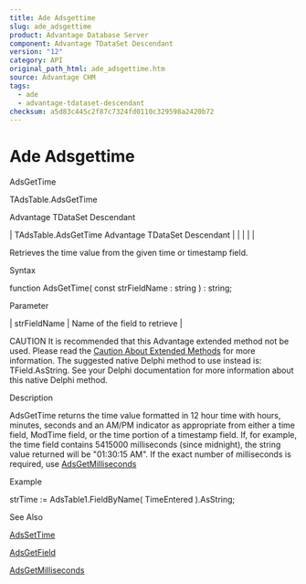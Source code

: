 ```yaml
---
title: Ade Adsgettime
slug: ade_adsgettime
product: Advantage Database Server
component: Advantage TDataSet Descendant
version: "12"
category: API
original_path_html: ade_adsgettime.htm
source: Advantage CHM
tags:
  - ade
  - advantage-tdataset-descendant
checksum: a5d83c445c2f87c7324fd0110c329598a2420b72
---
```


# Ade Adsgettime

AdsGetTime

TAdsTable.AdsGetTime

Advantage TDataSet Descendant

| TAdsTable.AdsGetTime  Advantage TDataSet Descendant |  |  |  |  |

Retrieves the time value from the given time or timestamp field.

Syntax

function AdsGetTime( const strFieldName : string ) : string;

Parameter

| strFieldName | Name of the field to retrieve |

CAUTION It is recommended that this Advantage extended method not be used. Please read the [Caution About Extended Methods](ade_caution_about_extended_methods.md) for more information. The suggested native Delphi method to use instead is: TField.AsString. See your Delphi documentation for more information about this native Delphi method.

Description

AdsGetTime returns the time value formatted in 12 hour time with hours, minutes, seconds and an AM/PM indicator as appropriate from either a time field, ModTime field, or the time portion of a timestamp field. If, for example, the time field contains 5415000 milliseconds (since midnight), the string value returned will be "01:30:15 AM". If the exact number of milliseconds is required, use [AdsGetMilliseconds](ade_adsgetmilliseconds.md)

Example

strTime := AdsTable1.FieldByName( TimeEntered ).AsString;

See Also

[AdsSetTime](ade_adssettime.md)

[AdsGetField](ade_adsgetfield.md)

[AdsGetMilliseconds](ade_adsgetmilliseconds.md)
